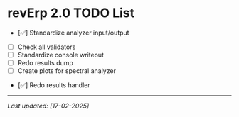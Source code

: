 # revErp 2.0 TODO List

- [✅] Standardize analyzer input/output
- [ ] Check all validators
- [ ] Standardize console writeout
- [ ] Redo results dump
- [ ] Create plots for spectral analyzer
- [✅] Redo results handler

---
*Last updated: [17-02-2025]*